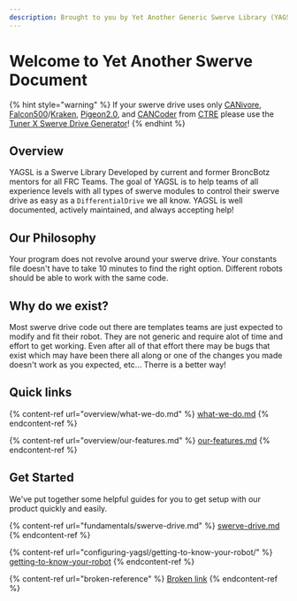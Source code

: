 ```yaml
---
description: Brought to you by Yet Another Generic Swerve Library (YAGSL)
---
```


# Welcome to Yet Another Swerve Document

{% hint style="warning" %}
If your swerve drive uses only [CANivore](https://store.ctr-electronics.com/canivore/), [Falcon500](https://store.ctr-electronics.com/falcon-500-powered-by-talon-fx/)/[Kraken](https://store.ctr-electronics.com/kraken-x60/), [Pigeon2.0](https://store.ctr-electronics.com/pigeon-2/), and [CANCoder](https://store.ctr-electronics.com/cancoder/) from [CTRE](https://pro.docs.ctr-electronics.com/en/latest/index.html) please use the [Tuner X Swerve Drive Generator](https://pro.docs.ctr-electronics.com/en/latest/docs/tuner/tuner-swerve/index.html)!
{% endhint %}

## Overview

YAGSL is a Swerve Library Developed by current and former BroncBotz mentors for all FRC Teams. The goal of YAGSL is to help teams of all experience levels with all types of swerve modules to control their swerve drive as easy as a `DifferentialDrive` we all know.  YAGSL is well documented, actively maintained, and always accepting help!

## Our Philosophy

Your program does not revolve around your swerve drive. Your constants file doesn't have to take 10 minutes to find the right option. Different robots should be able to work with the same code.&#x20;

## Why do we exist?

Most swerve drive code out there are templates teams are just expected to modify and fit their robot. They are not generic and require alot of time and effort to get working. Even after all of that effort there may be bugs that exist which may have been there all along or one of the changes you made doesn't work as you expected, etc... Therre is a better way!&#x20;

## Quick links

{% content-ref url="overview/what-we-do.md" %}
[what-we-do.md](overview/what-we-do.md)
{% endcontent-ref %}

{% content-ref url="overview/our-features.md" %}
[our-features.md](overview/our-features.md)
{% endcontent-ref %}

## Get Started

We've put together some helpful guides for you to get setup with our product quickly and easily.

{% content-ref url="fundamentals/swerve-drive.md" %}
[swerve-drive.md](fundamentals/swerve-drive.md)
{% endcontent-ref %}

{% content-ref url="configuring-yagsl/getting-to-know-your-robot/" %}
[getting-to-know-your-robot](configuring-yagsl/getting-to-know-your-robot/)
{% endcontent-ref %}

{% content-ref url="broken-reference" %}
[Broken link](broken-reference)
{% endcontent-ref %}
